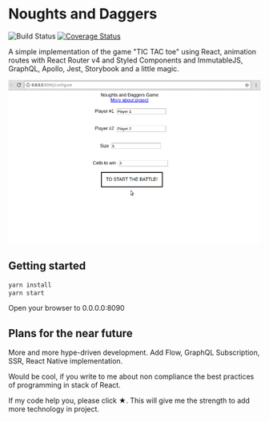 # Noughts and Daggers

![Build Status](https://travis-ci.org/dmitrymalakhov/noughtsanddaggers.svg?branch=master)
[![Coverage Status](https://coveralls.io/repos/github/dmitrymalakhov/noughtsanddaggers/badge.svg?branch=master)](https://coveralls.io/github/dmitrymalakhov/noughtsanddaggers?branch=master)

A simple implementation of the game "TIC TAC toe" using React, animation routes with React Router v4 and Styled Components and ImmutableJS, GraphQL, Apollo, Jest, Storybook and a little magic.

![Noughts and Daggers Screenshot](docs/demo.gif)

## Getting started

```
yarn install
yarn start
```

Open your browser to 0.0.0.0:8090

## Plans for the near future
More and more hype-driven development.
Add Flow, GraphQL Subscription, SSR, React Native implementation.

Would be cool, if you write to me about non compliance the best practices of programming in stack of React.

If my code help you, please click ★. This will give me the strength to add more technology in project.
